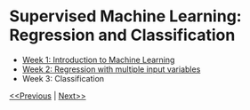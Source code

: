 # Supervised Machine Learning: Regression and Classification
* [Week 1: Introduction to Machine Learning](./week-01.md)
* [Week 2: Regression with multiple input variables](./week-02.md)
* Week 3: Classification

[<<Previous](../README.md) | [Next>>](./week-01.md)